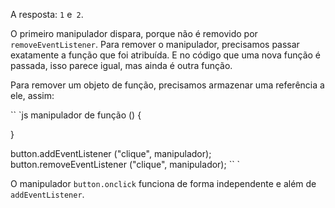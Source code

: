 A resposta: `1` e` 2`.

O primeiro manipulador dispara, porque não é removido por `removeEventListener`. Para remover o manipulador, precisamos passar exatamente a função que foi atribuída. E no código que uma nova função é passada, isso parece igual, mas ainda é outra função.

Para remover um objeto de função, precisamos armazenar uma referência a ele, assim:

`` `js
manipulador de função () {

}

button.addEventListener ("clique", manipulador);
button.removeEventListener ("clique", manipulador);
`` `

O manipulador `button.onclick` funciona de forma independente e além de` addEventListener`.

